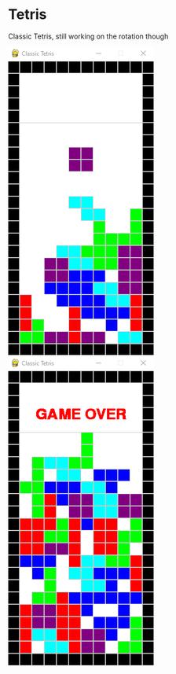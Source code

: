 # Tetris
 Classic Tetris, still working on the rotation though
 
 ![](https://github.com/TimoBlum/Tetris/blob/main/tetris1.png "Looks good doesn't it :)")
 ![](https://github.com/TimoBlum/Tetris/blob/main/tetris2.png "Looks good doesn't it :)")
